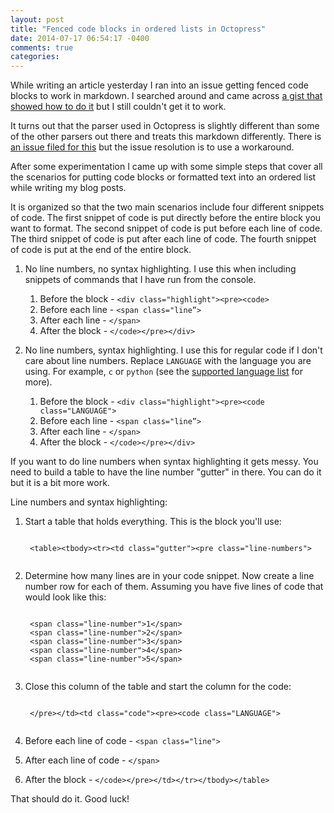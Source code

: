 ```yaml
---
layout: post
title: "Fenced code blocks in ordered lists in Octopress"
date: 2014-07-17 06:54:17 -0400
comments: true
categories: 
---
```


While writing an article yesterday I ran into an issue getting fenced code blocks to work in markdown.  I searched around and came across [a gist that showed how to do it](https://gist.github.com/clintel/1155906) but I still couldn't get it to work.

It turns out that the parser used in Octopress is slightly different than some of the other parsers out there and treats this markdown differently.  There is [an issue filed for this](https://github.com/imathis/octopress/issues/488) but the issue resolution is to use a workaround.

After some experimentation I came up with some simple steps that cover all the scenarios for putting code blocks or formatted text into an ordered list while writing my blog posts.

It is organized so that the two main scenarios include four different snippets of code.  The first snippet of code is put directly before the entire block you want to format.  The second snippet of code is put before each line of code.  The third snippet of code is put after each line of code.  The fourth snippet of code is put at the end of the entire block.

1. No line numbers, no syntax highlighting.  I use this when including snippets of commands that I have run from the console.
    1. Before the block - `<div class="highlight"><pre><code>`
    2. Before each line - `<span class="line”>`
    3. After each line - `</span>`
    4. After the block - `</code></pre></div>`

2. No line numbers, syntax highlighting.  I use this for regular code if I don't care about line numbers.  Replace `LANGUAGE` with the language you are using.  For example, `c` or `python` (see the [supported language list](http://pygments.org/docs/lexers/) for more).
    1. Before the block - `<div class="highlight"><pre><code class="LANGUAGE">`
    2. Before each line - `<span class="line”>`
    3. After each line - `</span>`
    4. After the block - `</code></pre></div>`

If you want to do line numbers when syntax highlighting it gets messy.  You need to build a table to have the line number "gutter" in there.  You can do it but it is a bit more work.

Line numbers and syntax highlighting:

1. Start a table that holds everything.  This is the block you'll use:

    <div class="highlight"><pre><code class="html">
    <span class="line">&lt;table&gt;&lt;tbody&gt;&lt;tr&gt;&lt;td class="gutter"&gt;&lt;pre class="line-numbers"&gt;</span>
    </code></pre></div>

2. Determine how many lines are in your code snippet.  Now create a line number row for each of them.  Assuming you have five lines of code that would look like this:

    <div class="highlight"><pre><code class="html">
    <span class="line">&lt;span class="line-number"&gt;1&lt;/span&gt;</span>
    <span class="line">&lt;span class="line-number"&gt;2&lt;/span&gt;</span>
    <span class="line">&lt;span class="line-number"&gt;3&lt;/span&gt;</span>
    <span class="line">&lt;span class="line-number"&gt;4&lt;/span&gt;</span>
    <span class="line">&lt;span class="line-number"&gt;5&lt;/span&gt;</span>
    </code></pre></div>

3. Close this column of the table and start the column for the code:

    <div class="highlight"><pre><code class="html">
    <span class="line">&lt;/pre&gt;&lt;/td&gt;&lt;td class="code"&gt;&lt;pre&gt;&lt;code class="LANGUAGE"&gt;
    </code></pre></div>
    
4. Before each line of code - `<span class="line">`
5. After each line of code - `</span>`
6. After the block - `</code></pre></td></tr></tbody></table>`

That should do it.  Good luck!

